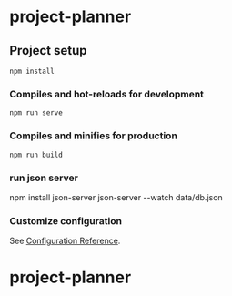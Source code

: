 # project-planner

## Project setup
```
npm install
```

### Compiles and hot-reloads for development
```
npm run serve
```

### Compiles and minifies for production
```
npm run build
```
### run json server

npm install json-server
json-server --watch data/db.json



### Customize configuration
See [Configuration Reference](https://cli.vuejs.org/config/).
# project-planner
